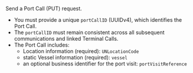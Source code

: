 Send a Port Call (PUT) request.

* You must provide a unique `portCallID` (UUIDv4), which identifies the Port Call.
* The `portCallID` must remain consistent across all subsequent communications and linked Terminal Calls.
* The Port Call includes:
  * Location information (required): `UNLocationCode`
  * static Vessel information (required): `vessel`
  * an optional business identifier for the port visit: `portVisitReference`
